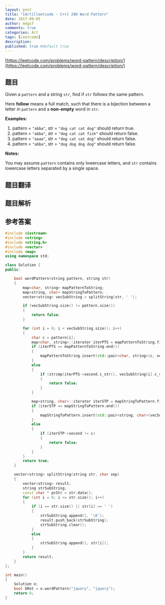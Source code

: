 ```yaml
---
layout: post
title: "[Art][leetcode - C++] 290 Word Pattern"
date: 2017-09-05
author: mdgsf
comments: true
categories: Art
tags: [Leetcode]
description:
published: true #default true
---
```


[https://leetcode.com/problems/word-pattern/description/](https://leetcode.com/problems/word-pattern/description/)

## 题目

Given a `pattern` and a string `str`, find if `str` follows the same pattern.

Here **follow** means a full match, such that there is a bijection between a letter in `pattern` and a **non-empty** word in `str`.

**Examples:**

1. pattern = `"abba"`, str = `"dog cat cat dog"` should return true.
2. pattern = `"abba"`, str = `"dog cat cat fish"` should return false.
3. pattern = `"aaaa"`, str = `"dog cat cat dog"` should return false.
4. pattern = `"abba"`, str = `"dog dog dog dog"` should return false.

**Notes:**

You may assume `pattern` contains only lowercase letters, and `str` contains lowercase letters separated by a single space. 

## 题目翻译

## 题目解析

## 参考答案

```c++
#include <iostream>
#include <string>
#include <string.h>
#include <vector>
#include <map>
using namespace std;

class Solution {
public:

	bool wordPattern(string pattern, string str) 
	{
		map<char, string> mapPatternToString;
		map<string, char> mapStringToPattern;
		vector<string> vecSubString = splitString(str, ' ');

		if (vecSubString.size() != pattern.size())
		{
			return false;
		}

		for (int i = 0; i < vecSubString.size(); i++)
		{
			char c = pattern[i];
			map<char, string>::iterator iterPTS = mapPatternToString.find(c);
			if (iterPTS == mapPatternToString.end())
			{
				mapPatternToString.insert(std::pair<char, string>(c, vecSubString[i]));
			}
			else
			{
				if (strcmp(iterPTS->second.c_str(), vecSubString[i].c_str()) != 0)
				{
					return false;
				}
			}

			map<string, char>::iterator iterSTP = mapStringToPattern.find(vecSubString[i]);
			if (iterSTP == mapStringToPattern.end())
			{
				mapStringToPattern.insert(std::pair<string, char>(vecSubString[i], c));
			}
			else
			{
				if (iterSTP->second != c)
				{
					return false;
				}
			}
		}
		return true;
	}

	vector<string> splitString(string str, char sep)
	{
		vector<string> result;
		string strSubString;
		const char * pcStr = str.data();
		for (int i = 0; i <= str.size(); i++)
		{
			if (i == str.size() || str[i] == ' ')
			{
				strSubString.append(1, '\0');
				result.push_back(strSubString);
				strSubString.clear();
			}
			else
			{
				strSubString.append(1, str[i]);
			}
		}
		return result;
	}
};

int main()
{
	Solution o;
	bool bRet = o.wordPattern("jquery", "jquery");
	return 0;
}
```

